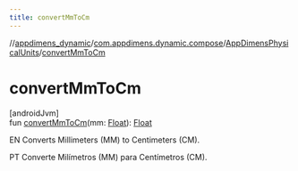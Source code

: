```yaml
---
title: convertMmToCm
---
```

//[appdimens_dynamic](../../../index.html)/[com.appdimens.dynamic.compose](../index.html)/[AppDimensPhysicalUnits](index.html)/[convertMmToCm](convert-mm-to-cm.html)



# convertMmToCm



[androidJvm]\
fun [convertMmToCm](convert-mm-to-cm.html)(mm: [Float](https://kotlinlang.org/api/core/kotlin-stdlib/kotlin/-float/index.html)): [Float](https://kotlinlang.org/api/core/kotlin-stdlib/kotlin/-float/index.html)



EN Converts Millimeters (MM) to Centimeters (CM).



PT Converte Milímetros (MM) para Centímetros (CM).



